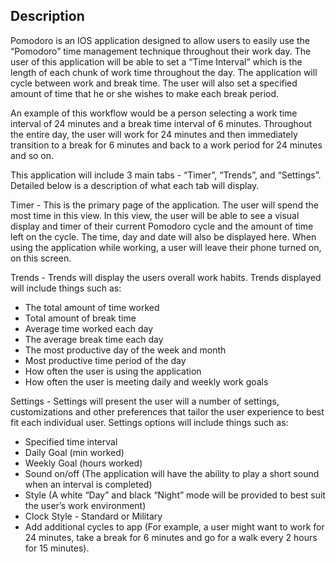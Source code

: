 ## Description

Pomodoro is an IOS application designed to allow users to easily use the “Pomodoro” time management technique throughout their work day.  The user of this application will be able to set a “Time Interval” which is the length of each chunk of work time throughout the day.  The application will cycle between work and break time.  The user will also set a specified amount of time that he or she wishes to make each break period.

An example of this workflow would be a person selecting a work time interval of 24 minutes and a break time interval of 6 minutes.  Throughout the entire day, the user will work for 24 minutes and then immediately transition to a break for 6 minutes and back to a work period for 24 minutes and so on.

This application will include 3 main tabs - “Timer”, “Trends”, and “Settings”.  Detailed below is a description of what each tab will display.

Timer - This is the primary page of the application.  The user will spend the most time in this view.  In this view, the user will be able to see a visual display and timer of their current Pomodoro cycle and the amount of time left on the cycle.  The time, day and date will also be displayed here.  When using the application while working, a user will leave their phone turned on, on this screen.

Trends - Trends will display the users overall work habits.  Trends displayed will include things such as:

- The total amount of time worked
- Total amount of break time 
- Average time worked each day 
- The average break time each day 
- The most productive day of the week and month 
- Most productive time period of the day 
- How often the user is using the application
- How often the user is meeting daily and weekly work goals

Settings - Settings will present the user will a number of settings, customizations and other preferences that tailor the user experience to best fit each individual user.  Settings options will include things such as:

- Specified time interval
- Daily Goal (min worked)
- Weekly Goal (hours worked)
- Sound on/off (The application will have the ability to play a short sound when an interval is completed)
- Style (A white “Day” and black “Night” mode will be provided to best suit the user’s work environment)
- Clock Style - Standard or Military
- Add additional cycles to app (For example, a user might want to work for 24 minutes, take a break for 6 minutes and go for a walk every 2 hours for 15 minutes).
